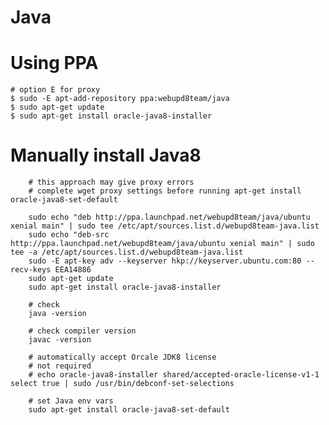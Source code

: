 # Java

# Using PPA

    # option E for proxy
    $ sudo -E apt-add-repository ppa:webupd8team/java
    $ sudo apt-get update
    $ sudo apt-get install oracle-java8-installer

# Manually install Java8

        
        # this approach may give proxy errors
        # complete wget proxy settings before running apt-get install oracle-java8-set-default
        
        sudo echo "deb http://ppa.launchpad.net/webupd8team/java/ubuntu xenial main" | sudo tee /etc/apt/sources.list.d/webupd8team-java.list
        sudo echo "deb-src http://ppa.launchpad.net/webupd8team/java/ubuntu xenial main" | sudo tee -a /etc/apt/sources.list.d/webupd8team-java.list
        sudo -E apt-key adv --keyserver hkp://keyserver.ubuntu.com:80 --recv-keys EEA14886
        sudo apt-get update
        sudo apt-get install oracle-java8-installer

        # check
        java -version

        # check compiler version
        javac -version

        # automatically accept Orcale JDK8 license
        # not required
        # echo oracle-java8-installer shared/accepted-oracle-license-v1-1 select true | sudo /usr/bin/debconf-set-selections

        # set Java env vars
        sudo apt-get install oracle-java8-set-default


